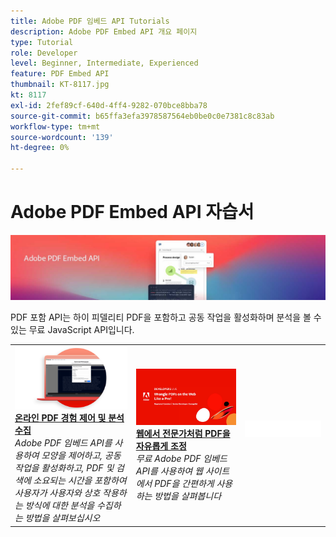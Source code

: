 ```yaml
---
title: Adobe PDF 임베드 API Tutorials
description: Adobe PDF Embed API 개요 페이지
type: Tutorial
role: Developer
level: Beginner, Intermediate, Experienced
feature: PDF Embed API
thumbnail: KT-8117.jpg
kt: 8117
exl-id: 2fef89cf-640d-4ff4-9282-070bce8bba78
source-git-commit: b65ffa3efa3978587564eb0be0c0e7381c8c83ab
workflow-type: tm+mt
source-wordcount: '139'
ht-degree: 0%

---
```


# Adobe PDF Embed API 자습서

![PDF 포함 API 배너](../assets/pdfembedhero.jpg)

PDF 포함 API는 하이 피델리티 PDF을 포함하고 공동 작업을 활성화하며 분석을 볼 수 있는 무료 JavaScript API입니다.

<table style="table-layout:fixed">
<tr>
 <td>
   <a href="controlpdfexperience.md">
      <img alt="온라인 PDF 경험 제어 및 분석 수집" src="assets/ControlPDF_thumb.png" />
   </a>
    <div>
   <a href="controlpdfexperience.md"><strong>온라인 PDF 경험 제어 및 분석 수집</strong></a>
    </div>
    <em>Adobe PDF 임베드 API를 사용하여 모양을 제어하고, 공동 작업을 활성화하고, PDF 및 검색에 소요되는 시간을 포함하여 사용자가 사용자와 상호 작용하는 방식에 대한 분석을 수집하는 방법을 살펴보십시오</em>
    <br>
  </td>
  <td>
   <a href="https://experienceleague.adobe.com/docs/adobe-developers-live-events/events/2021/oct2021/pdf-embed-api.html">
      <img alt="웹에서 전문가처럼 PDF을 자유롭게 조정" src="assets/Wrangle_1280.png" />
   </a>
    <div>
   <a href="https://experienceleague.adobe.com/docs/adobe-developers-live-events/events/2021/oct2021/pdf-embed-api.html"><strong>웹에서 전문가처럼 PDF을 자유롭게 조정</strong></a>
    </div>
    <em>무료 Adobe PDF 임베드 API를 사용하여 웹 사이트에서 PDF을 간편하게 사용하는 방법을 살펴봅니다</em>
    <br>
  </td>
  <td>
    <img alt="스페이서" src="../assets/WhiteBanner_Placeholder.png" />
    <div>
    <br>
  </td>
</tr>
</table>
